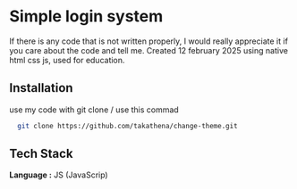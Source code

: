
# Simple login system

If there is any code that is not written properly, I would really appreciate it if you care about the code and tell me. Created 12 february 2025 using native html css js, used for education. 
## Installation


use my code with git clone / use this commad 

```bash
  git clone https://github.com/takathena/change-theme.git
```
    
## Tech Stack

**Language :** JS (JavaScrip)


